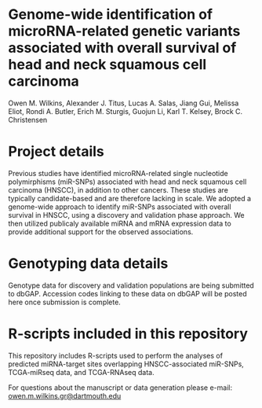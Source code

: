 # Genome-wide identification of microRNA-related genetic variants associated with overall survival of head and neck squamous cell carcinoma

Owen M. Wilkins, Alexander J. Titus, Lucas A. Salas, Jiang Gui, Melissa Eliot, Rondi A. Butler, Erich M. Sturgis, Guojun Li, Karl T. Kelsey, Brock C. Christensen

# Project details
Previous studies have identified microRNA-related single nucleotide polymirphisms (miR-SNPs) associated with head and neck squamous cell carcinoma (HNSCC), in addition to other cancers. These studies are typically candidate-based and are therefore lacking in scale. We adopted a genome-wide approach to identify miR-SNPs associated with overall survival in HNSCC, using a discovery and validation phase approach. We then utilized publicaly available miRNA and mRNA expression data to provide additional support for the observed associations. 

# Genotyping data details 

Genotype data for discovery and validation populations are being submitted to dbGAP. Accession codes linking to these data on dbGAP will be posted here once submission is complete. 

# R-scripts included in this repository 

This repository includes R-scripts used to perform the analyses of predicted miRNA-target sites overlapping HNSCC-associated miR-SNPs, TCGA-miRseq data, and TCGA-RNAseq data. 

For questions about the manuscript or data generation please e-mail: owen.m.wilkins.gr@dartmouth.edu
